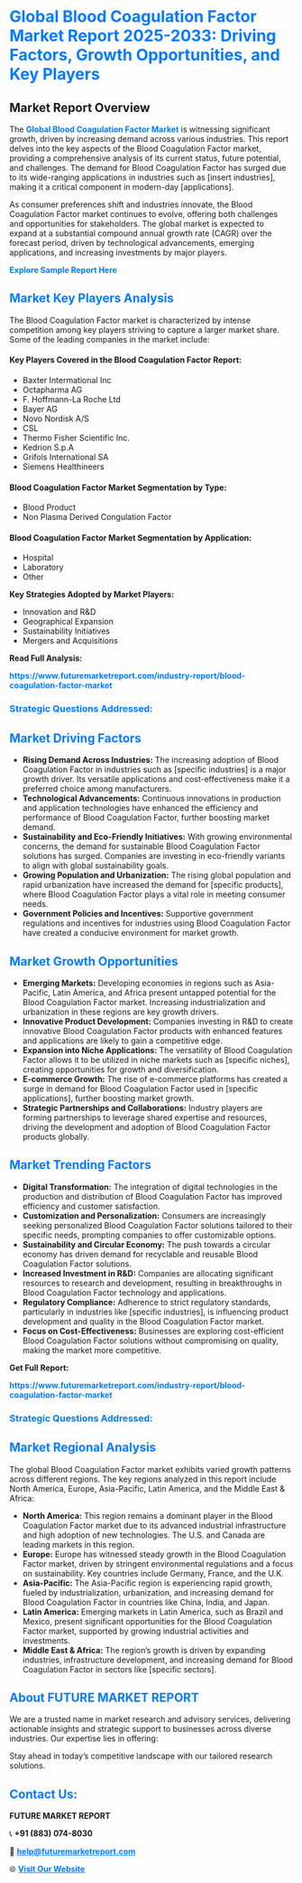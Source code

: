 <h1 style="color: #007BFF;">Global Blood Coagulation Factor Market Report 2025-2033: Driving Factors, Growth Opportunities, and Key Players</h1>

<section id="overview">
<h2>Market Report Overview</h2>
<p>The <a href="https://www.futuremarketreport.com/industry-report/blood-coagulation-factor-market" style="color: #007BFF; text-decoration: none;"><strong>Global Blood Coagulation Factor Market</strong></a> is witnessing significant growth, driven by increasing demand across various industries. This report delves into the key aspects of the Blood Coagulation Factor market, providing a comprehensive analysis of its current status, future potential, and challenges. The demand for Blood Coagulation Factor has surged due to its wide-ranging applications in industries such as [insert industries], making it a critical component in modern-day [applications].</p>
<p>As consumer preferences shift and industries innovate, the Blood Coagulation Factor market continues to evolve, offering both challenges and opportunities for stakeholders. The global market is expected to expand at a substantial compound annual growth rate (CAGR) over the forecast period, driven by technological advancements, emerging applications, and increasing investments by major players.</p>
</section>

<section id="overview">
<p><a href="https://www.futuremarketreport.com/request-sample/reportId=79744" style="color: #007BFF; text-decoration: none;"><strong>Explore Sample Report Here</strong></a></p>
</section>

<section id="key-players">
<h2 style="color: #007BFF;">Market Key Players Analysis</h2>
<p>The Blood Coagulation Factor market is characterized by intense competition among key players striving to capture a larger market share. Some of the leading companies in the market include:</p>
<h4>Key Players Covered in the Blood Coagulation Factor Report:</h4>
<ul><li>Baxter Intermational Inc</li><li>Octapharma AG</li><li>F. Hoffmann-La Roche Ltd</li><li>Bayer AG</li><li>Novo Nordisk A/S</li><li>CSL</li><li>Thermo Fisher Scientific Inc.</li><li>Kedrion S.p.A</li><li>Grifols International SA</li><li>Siemens Healthineers</li></ul>
<h4>Blood Coagulation Factor Market Segmentation by Type:</h4>
<ul><li>Blood Product</li><li>Non Plasma Derived Congulation Factor</li></ul>

<h4>Blood Coagulation Factor Market Segmentation by Application:</h4>
<ul><li>Hospital</li><li>Laboratory</li><li>Other</li></ul>
<p><strong>Key Strategies Adopted by Market Players:</strong></p>
<ul>
<li>Innovation and R&D</li>
<li>Geographical Expansion</li>
<li>Sustainability Initiatives</li>
<li>Mergers and Acquisitions</li>
</ul>
</section>

<section>
<p><strong>Read Full Analysis: </strong></p><a href="https://www.futuremarketreport.com/industry-report/blood-coagulation-factor-market" style="color: #007BFF; text-decoration: none;"><strong>https://www.futuremarketreport.com/industry-report/blood-coagulation-factor-market</strong></a>
<h3 style="color: #007BFF;">Strategic Questions Addressed:</h3>
</section>

<section id="driving-factors">
<h2 style="color: #007BFF;">Market Driving Factors</h2>
<ul>
<li><strong>Rising Demand Across Industries:</strong> The increasing adoption of Blood Coagulation Factor in industries such as [specific industries] is a major growth driver. Its versatile applications and cost-effectiveness make it a preferred choice among manufacturers.</li>
<li><strong>Technological Advancements:</strong> Continuous innovations in production and application technologies have enhanced the efficiency and performance of Blood Coagulation Factor, further boosting market demand.</li>
<li><strong>Sustainability and Eco-Friendly Initiatives:</strong> With growing environmental concerns, the demand for sustainable Blood Coagulation Factor solutions has surged. Companies are investing in eco-friendly variants to align with global sustainability goals.</li>
<li><strong>Growing Population and Urbanization:</strong> The rising global population and rapid urbanization have increased the demand for [specific products], where Blood Coagulation Factor plays a vital role in meeting consumer needs.</li>
<li><strong>Government Policies and Incentives:</strong> Supportive government regulations and incentives for industries using Blood Coagulation Factor have created a conducive environment for market growth.</li>
</ul>
</section>

<section id="growth-opportunities">
<h2 style="color: #007BFF;">Market Growth Opportunities</h2>
<ul>
<li><strong>Emerging Markets:</strong> Developing economies in regions such as Asia-Pacific, Latin America, and Africa present untapped potential for the Blood Coagulation Factor market. Increasing industrialization and urbanization in these regions are key growth drivers.</li>
<li><strong>Innovative Product Development:</strong> Companies investing in R&D to create innovative Blood Coagulation Factor products with enhanced features and applications are likely to gain a competitive edge.</li>
<li><strong>Expansion into Niche Applications:</strong> The versatility of Blood Coagulation Factor allows it to be utilized in niche markets such as [specific niches], creating opportunities for growth and diversification.</li>
<li><strong>E-commerce Growth:</strong> The rise of e-commerce platforms has created a surge in demand for Blood Coagulation Factor used in [specific applications], further boosting market growth.</li>
<li><strong>Strategic Partnerships and Collaborations:</strong> Industry players are forming partnerships to leverage shared expertise and resources, driving the development and adoption of Blood Coagulation Factor products globally.</li>
</ul>
</section>

<section id="trending-factors">
<h2 style="color: #007BFF;">Market Trending Factors</h2>
<ul>
<li><strong>Digital Transformation:</strong> The integration of digital technologies in the production and distribution of Blood Coagulation Factor has improved efficiency and customer satisfaction.</li>
<li><strong>Customization and Personalization:</strong> Consumers are increasingly seeking personalized Blood Coagulation Factor solutions tailored to their specific needs, prompting companies to offer customizable options.</li>
<li><strong>Sustainability and Circular Economy:</strong> The push towards a circular economy has driven demand for recyclable and reusable Blood Coagulation Factor solutions.</li>
<li><strong>Increased Investment in R&D:</strong> Companies are allocating significant resources to research and development, resulting in breakthroughs in Blood Coagulation Factor technology and applications.</li>
<li><strong>Regulatory Compliance:</strong> Adherence to strict regulatory standards, particularly in industries like [specific industries], is influencing product development and quality in the Blood Coagulation Factor market.</li>
<li><strong>Focus on Cost-Effectiveness:</strong> Businesses are exploring cost-efficient Blood Coagulation Factor solutions without compromising on quality, making the market more competitive.</li>
</ul>
</section>

<section>
<p><strong>Get Full Report: </strong></p><a href="https://www.futuremarketreport.com/industry-report/blood-coagulation-factor-market" style="color: #007BFF; text-decoration: none;"><strong>https://www.futuremarketreport.com/industry-report/blood-coagulation-factor-market</strong></a>
<h3 style="color: #007BFF;">Strategic Questions Addressed:</h3>
</section>


<section id="regional-analysis">
<h2 style="color: #007BFF;">Market Regional Analysis</h2>
<p>The global Blood Coagulation Factor market exhibits varied growth patterns across different regions. The key regions analyzed in this report include North America, Europe, Asia-Pacific, Latin America, and the Middle East & Africa:</p>
<ul>
<li><strong>North America:</strong> This region remains a dominant player in the Blood Coagulation Factor market due to its advanced industrial infrastructure and high adoption of new technologies. The U.S. and Canada are leading markets in this region.</li>
<li><strong>Europe:</strong> Europe has witnessed steady growth in the Blood Coagulation Factor market, driven by stringent environmental regulations and a focus on sustainability. Key countries include Germany, France, and the U.K.</li>
<li><strong>Asia-Pacific:</strong> The Asia-Pacific region is experiencing rapid growth, fueled by industrialization, urbanization, and increasing demand for Blood Coagulation Factor in countries like China, India, and Japan.</li>
<li><strong>Latin America:</strong> Emerging markets in Latin America, such as Brazil and Mexico, present significant opportunities for the Blood Coagulation Factor market, supported by growing industrial activities and investments.</li>
<li><strong>Middle East & Africa:</strong> The region’s growth is driven by expanding industries, infrastructure development, and increasing demand for Blood Coagulation Factor in sectors like [specific sectors].</li>
</ul>
</section>

<footer>
<h2 style="color: #007BFF;">About FUTURE MARKET REPORT</h2>
<p>We are a trusted name in market research and advisory services, delivering actionable insights and strategic support to businesses across diverse industries. Our expertise lies in offering:</p>

<p>Stay ahead in today’s competitive landscape with our tailored research solutions.</p>

<h2 style="color: #007BFF;">Contact Us:</h2>
<p><strong>FUTURE MARKET REPORT</strong></p>
<p>📞 <strong>+91 (883) 074-8030</strong></p>
<p>📧 <strong><a href="mailto:help@futuremarketreport.com" style="color: #007BFF;">help@futuremarketreport.com</a></strong></p>
<p>🌐 <strong><a href="https://www.futuremarketreport.com/" style="color: #007BFF;">Visit Our Website</a></strong></p>
</footer>